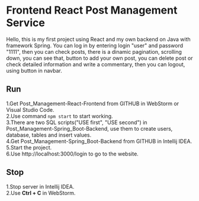 # Frontend React Post Management Service
Hello, this is my first project using React and my own backend on Java with framework Spring. You can log in by entering login "user" and password "1111", then you can check posts, there is a dinamic pagination, scrolling down, you can see that, button to add your own post, you can delete post or check detailed information and write a commentary, then you can logout, using button in navbar.

## Run
  1.Get Post_Management-React-Frontend from GITHUB in WebStorm or Visual Studio Code.\
  2.Use command `npm start` to start working.\
  3.There are two SQL scripts("USE first", "USE second") in Post_Management-Spring_Boot-Backend, use them to create users, database, tables and insert values.\
  4.Get Post_Management-Spring_Boot-Backend from GITHUB in Intellij IDEA.\
  5.Start the project.\
  6.Use http://localhost:3000/login to go to the website.

## Stop
  1.Stop server in Intellij IDEA.\
  2.Use **Ctrl + C** in WebStorm.
